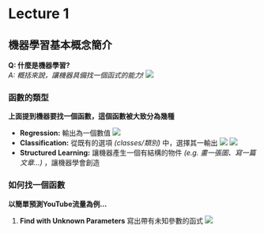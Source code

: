 # Lecture 1

## 機器學習基本概念簡介

**Q: 什麼是機器學習?**<br>
*A: 概括來說，讓機器具備找一個函式的能力!*
![](https://github.com/GoldOrange261/Public-Note/blob/main/courses/ML2022Spring/screenshots/1.png)

### 函數的類型

**上面提到機器要找一個函數，這個函數被大致分為幾種**
* **Regression:** 輸出為一個數值
![](https://github.com/GoldOrange261/Public-Note/blob/main/courses/ML2022Spring/screenshots/2.png)
* **Classification:** 從既有的選項 *(classes/類別)* 中，選擇其一輸出
![](https://github.com/GoldOrange261/Public-Note/blob/main/courses/ML2022Spring/screenshots/3.png)
![](https://github.com/GoldOrange261/Public-Note/blob/main/courses/ML2022Spring/screenshots/4.png)
* **Structured Learning:** 讓機器產生一個有結構的物件 *(e.g. 畫一張圖、寫一篇文章...)* ，讓機器學會創造

### 如何找一個函數

**以簡單預測YouTube流量為例...**
1. **Find with Unknown Parameters** 寫出帶有未知參數的函式
![](https://github.com/GoldOrange261/Public-Note/blob/main/courses/ML2022Spring/screenshots/5.png)